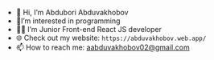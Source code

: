 - 👋 Hi, I’m Abdubori Abduvakhobov
- 🧐I’m interested in programming
- 👨‍💻 I’m Junior Front-end React JS developer
- 🌐 Check out my website: `https://abduvakhobov.web.app/`
- 📫 How to reach me: aabduvakhobov02@gmail.com

<!---
aabduvakhobov02/aabduvakhobov02 is a ✨ special ✨ repository because its `README.md` (this file) appears on your GitHub profile.
You can click the Preview link to take a look at your changes.
--->
